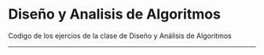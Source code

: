# Diseño y Analisis de Algoritmos
Codigo de los ejercios de la clase de Diseño y Análisis de Algoritmos
***